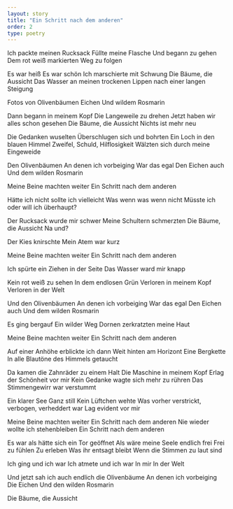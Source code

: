 ```yaml
---
layout: story
title: "Ein Schritt nach dem anderen"
order: 2
type: poetry
---
```


Ich packte meinen Rucksack 
Füllte meine Flasche
Und begann zu gehen
Dem rot weiß markierten Weg zu folgen

Es war heiß
Es war schön
Ich marschierte mit Schwung
Die Bäume, die Aussicht
Das Wasser an meinen trockenen Lippen nach einer langen Steigung

Fotos von Olivenbäumen
Eichen
Und wildem Rosmarin

Dann begann in meinem Kopf
Die Langeweile zu drehen 
Jetzt haben wir alles schon gesehen
Die Bäume, die Aussicht
Nichts ist mehr neu

Die Gedanken wuselten
Überschlugen sich und bohrten
Ein Loch in den blauen Himmel
Zweifel, Schuld, Hilflosigkeit 
Wälzten sich durch meine Eingeweide

Den Olivenbäumen
An denen ich vorbeiging
War das egal
Den Eichen auch
Und dem wilden Rosmarin

Meine Beine machten weiter
Ein Schritt nach dem anderen

Hätte ich nicht sollte ich vielleicht 
Was wenn was wenn nicht
Müsste ich oder will ich überhaupt?

Der Rucksack wurde mir schwer
Meine Schultern schmerzten
Die Bäume, die Aussicht
Na und?

Der Kies knirschte
Mein Atem war kurz

Meine Beine machten weiter
Ein Schritt nach dem anderen

Ich spürte ein Ziehen in der Seite
Das Wasser ward mir knapp

Kein rot weiß zu sehen
In dem endlosen Grün
Verloren in meinem Kopf
Verloren in der Welt

Und den Olivenbäumen
An denen ich vorbeiging
War das egal
Den Eichen auch
Und dem wilden Rosmarin

Es ging bergauf
Ein wilder Weg
Dornen zerkratzten meine Haut

Meine Beine machten weiter
Ein Schritt nach dem anderen

Auf einer Anhöhe erblickte ich dann
Weit hinten am Horizont
Eine Bergkette 
In alle Blautöne des Himmels getaucht

Da kamen die Zahnräder zu einem Halt
Die Maschine in meinem Kopf
Erlag der Schönheit vor mir
Kein Gedanke wagte sich mehr zu rühren
Das Stimmengewirr war verstummt

Ein klarer See
Ganz still
Kein Lüftchen wehte
Was vorher verstrickt, verbogen, verheddert war
Lag evident vor mir

Meine Beine machten weiter
Ein Schritt nach dem anderen
Nie wieder wollte ich stehenbleiben
Ein Schritt nach dem anderen

Es war als hätte sich ein Tor geöffnet
Als wäre meine Seele endlich frei
Frei zu fühlen
Zu erleben
Was ihr entsagt bleibt
Wenn die Stimmen zu laut sind

Ich ging und ich war
Ich atmete und ich war
In mir 
In der Welt

Und jetzt sah ich auch endlich die Olivenbäume
An denen ich vorbeiging
Die Eichen
Und den wilden Rosmarin

Die Bäume, die Aussicht
